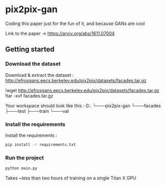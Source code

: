 # pix2pix-gan

Coding this paper just for the fun of it, and because GANs are cool

Link to the paper -> https://arxiv.org/abs/1611.07004

## Getting started

### Download the dataset

Download & extract the dataset : http://efrosgans.eecs.berkeley.edu/pix2pix/datasets/facades.tar.gz

!wget http://efrosgans.eecs.berkeley.edu/pix2pix/datasets/facades.tar.gz
!tar -xvf facades.tar.gz

Your workspace should look like this :
G:.
└───pix2pix-gan
└───facades
├───test
├───train
└───val

### Install the requirements

Install the requirements :

```bash
pip install -r requirements.txt
```

### Run the project

```bash
python main.py
```

Takes ~less than two hours of training on a single Titan X GPU
